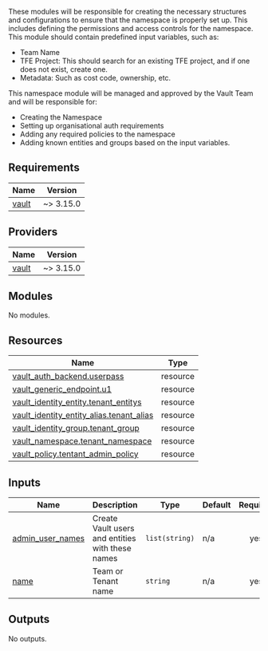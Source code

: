 These modules will be responsible for creating the necessary structures and configurations to ensure that the namespace is properly set up. This includes defining the permissions and access controls for the namespace. This module should contain predefined input variables, such as:

- Team Name
- TFE Project: This should search for an existing TFE project, and if one does not exist, create one.
- Metadata: Such as cost code, ownership, etc.

This namespace module will be managed and approved by the Vault Team and will be responsible for:

- Creating the Namespace
- Setting up organisational auth requirements
- Adding any required policies to the namespace
- Adding known entities and groups based on the input variables.

## Requirements

| Name | Version |
|------|---------|
| <a name="requirement_vault"></a> [vault](#requirement\_vault) | ~> 3.15.0 |

## Providers

| Name | Version |
|------|---------|
| <a name="provider_vault"></a> [vault](#provider\_vault) | ~> 3.15.0 |

## Modules

No modules.

## Resources

| Name | Type |
|------|------|
| [vault_auth_backend.userpass](https://registry.terraform.io/providers/hashicorp/vault/latest/docs/resources/auth_backend) | resource |
| [vault_generic_endpoint.u1](https://registry.terraform.io/providers/hashicorp/vault/latest/docs/resources/generic_endpoint) | resource |
| [vault_identity_entity.tenant_entitys](https://registry.terraform.io/providers/hashicorp/vault/latest/docs/resources/identity_entity) | resource |
| [vault_identity_entity_alias.tenant_alias](https://registry.terraform.io/providers/hashicorp/vault/latest/docs/resources/identity_entity_alias) | resource |
| [vault_identity_group.tenant_group](https://registry.terraform.io/providers/hashicorp/vault/latest/docs/resources/identity_group) | resource |
| [vault_namespace.tenant_namespace](https://registry.terraform.io/providers/hashicorp/vault/latest/docs/resources/namespace) | resource |
| [vault_policy.tentant_admin_policy](https://registry.terraform.io/providers/hashicorp/vault/latest/docs/resources/policy) | resource |

## Inputs

| Name | Description | Type | Default | Required |
|------|-------------|------|---------|:--------:|
| <a name="input_admin_user_names"></a> [admin\_user\_names](#input\_admin\_user\_names) | Create Vault users and entities with these names | `list(string)` | n/a | yes |
| <a name="input_name"></a> [name](#input\_name) | Team or Tenant name | `string` | n/a | yes |

## Outputs

No outputs.